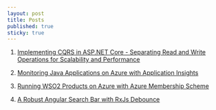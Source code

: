 ```yaml
---
layout: post
title: Posts
published: true
sticky: true
---
```


1. [Implementing CQRS in ASP.NET Core - Separating Read and Write Operations for Scalability and Performance](https://pabasara-mahindapala.github.io/software-development/software-architecture/2024/07/26/implementing-cqrs-in-asp-net-core-separating-read-and-write-operations-for-scalability-and-performance/)

2. [Monitoring Java Applications on Azure with Application Insights](https://pabasara-mahindapala.github.io/software-development/azure/2023/10/09/monitoring-java-applications-on-azure-with-application-insights/)

3. [Running WSO2 Products on Azure with Azure Membership Scheme](https://pabasara-mahindapala.github.io/software-development/wso2/2023/10/08/running-wso2-products-on-azure-with-azure-membership-scheme/)

4. [A Robust Angular Search Bar with RxJs Debounce](https://pabasara-mahindapala.github.io/software-development/angular/2022/08/05/robust-angular-search-bar-rxjs-debounce/)

<div style="padding-bottom: 30px;"></div>
